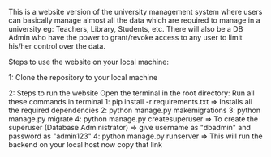 This is a website version of the university management system where users can basically manage almost all the data which are required to manage in a university eg: Teachers, Library, Students, etc.
There will also be a DB Admin who have the power to grant/revoke access to any user to limit his/her control over the data.

Steps to use the website on your local machine: 

1: Clone the repository to your local machine

2: Steps to run the website
    Open the terminal in the root directory:
    Run all these commands in terminal
      1: pip install -r requirements.txt   => Installs all the required dependencies
      2: python manage.py makemigrations
      3: python manage.py migrate
      4: python manage.py createsuperuser  => To create the superuser (Database Administrator) => give username as "dbadmin" and password as "admin123"
      4: python manage.py runserver   => This will run the backend on your local host now copy that link
      
      
